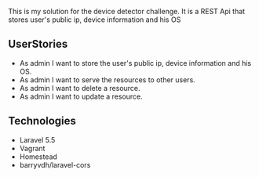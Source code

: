 This is my solution for the device detector challenge.
It is a REST Api that stores user's public ip, device information and his OS


## UserStories

- As admin I want to store the user's public ip, device information and his OS.
- As admin I want to serve the resources to other users.
- As admin I want to delete a resource.
- As admin I want to update a resource.

## Technologies
- Laravel 5.5
- Vagrant
- Homestead
- barryvdh/laravel-cors
